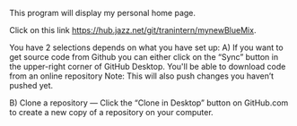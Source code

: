 This program will display my personal home page. 

Click on this link
https://hub.jazz.net/git/tranintern/mynewBlueMix.

You have 2 selections depends on what you have set up: 
A) If you want to get source code from Github you can either click on the “Sync” button in the upper-right corner of GitHub Desktop. You'll be able to download code from an online repository  Note: This will also push changes you haven’t pushed yet.

B) Clone a repository — Click the “Clone in Desktop” button on GitHub.com to create a new copy of a repository on your computer.

